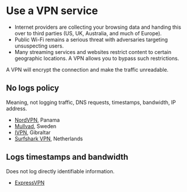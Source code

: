# Use a VPN service

* Internet providers are collecting your browsing data and handing this over to third parties (US, UK, Australia, 
and much of Europe). 
* Public Wi-Fi remains a serious threat with adversaries targeting unsuspecting users.
* Many streaming services and websites restrict content to certain geographic locations. A VPN allows you to bypass 
such restrictions.

A VPN will encrypt the connection and make the traffic unreadable.

## No logs policy

Meaning, not logging traffic, DNS requests, timestamps, bandwidth, IP address.

* [NordVPN](https://nordvpn.com), Panama
* [Mullvad](https://mullvad.net/), Sweden
* [IVPN](https://www.ivpn.net/), Gibraltar
* [Surfshark VPN](https://surfshark.com/), Netherlands

## Logs timestamps and bandwidth

Does not log directly identifiable information.

* [ExpressVPN](https://www.expressvpn.com) 

